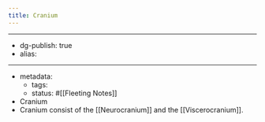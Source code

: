 ```yaml
---
title: Cranium
---
```


- --
- dg-publish: true
- alias:
- --
- metadata:
	- tags:
	- status: #[[Fleeting Notes]]
- Cranium
- Cranium consist of the [[Neurocranium]] and the [[Viscerocranium]].